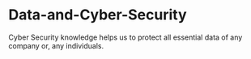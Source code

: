 # Data-and-Cyber-Security
Cyber Security knowledge helps us to protect all essential data of any company or, any individuals.
